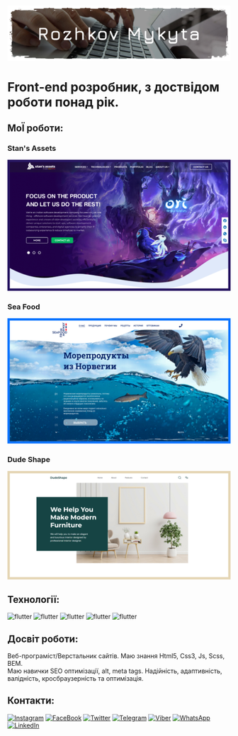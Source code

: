 ![header](assets/img/img-readme.jpg)

# Front-end розробник, з доствідом роботи понад рік.

## МоЇ роботи:
### Stan's Assets
[![works](assets/img/stansAssets.jpg)](https://yonshy.github.io/stansAssets/)
### Sea Food
[![works](assets/img/seaFood.jpg)](https://yonshy.github.io/seaFood/)
### Dude Shape
[![works](assets/img/dudeShape.jpg)](https://yonshy.github.io/dudeShape/)

## Технології: 
![flutter](https://img.shields.io/badge/-Html-261460?style=for-the-badge&logo=HTML5&logoColor=F57400)
![flutter](https://img.shields.io/badge/-Bem-261460?style=for-the-badge&logo=BEM&logoColor=EAB813)
![flutter](https://img.shields.io/badge/-Css-261460?style=for-the-badge&logo=CSS3&logoColor=B9F400)
![flutter](https://img.shields.io/badge/-Scss-261460?style=for-the-badge&logo=Sass&logoColor=00B9D4)
![flutter](https://img.shields.io/badge/-JavaScript-261460?style=for-the-badge&logo=JavaScript&logoColor=F5F201)

## Досвіт роботи: 
Веб-програміст/Верстальник сайтів. Маю знання Html5, Css3, Js, Scss, BEM. <br/>Маю навички SEO оптимізації, alt, meta tags. Надійність, адаптивність, <br/>валідність, кросбраузерність та оптимізація.



## Контакти:
[![Instagram](https://img.shields.io/badge/-Instagram-261460?style=for-the-badge&logo=Instagram&)](https://www.instagram.com/rozhkovmykyta/)
[![FaceBook](https://img.shields.io/badge/-FaceBook-261460?style=for-the-badge&logo=FaceBook&)](https://www.facebook.com/profile.php?id=100075900386635)
[![Twitter](https://img.shields.io/badge/-Twitter-261460?style=for-the-badge&logo=Twitter&)](https://twitter.com/MykytaRozhkov)
[![Telegram](https://img.shields.io/badge/-Telegram-261460?style=for-the-badge&logo=Telegram&)](https://t.me/Yonshy1)
[![Viber](https://img.shields.io/badge/-Viber-261460?style=for-the-badge&logo=Viber&)](https://invite.viber.com/?g=IZY2qvga1E_MtcEDo9K76K-__AtRL3To)
[![WhatsApp](https://img.shields.io/badge/-WhatsApp-261460?style=for-the-badge&logo=WhatsApp&)](https://wa.me/+380977501982)
[![LinkedIn](https://img.shields.io/badge/-LinkedIn-261460?style=for-the-badge&logo=LinkedIn&)](https://www.linkedin.com/in/%D1%80%D0%BE%D0%B6%D0%BA%D0%BE%D0%B2-%D0%BC%D0%B8%D0%BA%D0%B8%D1%82%D0%B0-54661b248/)